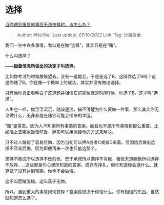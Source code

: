 # 选择
[当你遇到重要的事但无法抉择时，该怎么办？](https://www.zhihu.com/question/328364295/answer/2702101145)

> Author: #NellNell
> Last update: *07/10/2022*
> Link:
> Tag:
> 沙海拾金:

我们一生中许多事情，看似是在做“选择”，其实只是在“赌”。

什么叫选择？

**——因着信念所做出的决定才叫选择。**

比如你考试的时候放眼望去，没有一道题会，于是全选了B，这叫你选了B吗？这是你赌了B。你在赌一个概率上的成功，其实并没有做出选择。

只有当你真正看明白了这道题并相信它的答案就是B的时候，你选了B，这才叫“选择”。

人生也一样，你浮浮沉沉，随波逐流，搞不清楚为什么要做一件事，那么其实你无论做什么，无非都是在赌它可能会带来的幸运。

“赌”是常态。因为人不知道所有事情的答案，而且也不是所有事情都那么重要。比如晚上去哪家饭馆吃饭，确实可以用抛硬币的方式来解决。

只不过人赌错了容易后悔，因为当初可以押A或者C或者D来着。但因信念做出选择不容易后悔，因为即便再来一次也只能选那个。

坚持不撒谎所以选择不做假账，忠于承诺所以选择不背叛，相信天道酬勤所以选择不放弃……这些都是你心里所知道的答案，或许有挣扎，但你知道你会选什么。就算做了没有达到预期，你也不会后悔。

这不叫愿赌服输，这叫落子无悔。

所以，遇到重大的事情如何抉择？答案就取决于你信什么。你有相信的东西，自然就知道怎么选了。